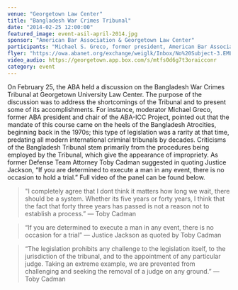 ```yaml
---
venue: "Georgetown Law Center"
title: "Bangladesh War Crimes Tribunal"
date: "2014-02-25 12:00:00"
featured_image: event-asil-april-2014.jpg
sponsor: "American Bar Association & Georgetown Law Center"
participants: "Michael S. Greco, former president, American Bar Association; Toby Cadman, International Barrister, Former Defense Team, Bangladesh War Crimes Tribunal; Ambassador Stephen Rapp, U.S. Ambassador-at-Large, Office of Global Criminal Justice"
flyer: "https://owa.abanet.org/exchange/weiglk/Inbox/No%20Subject-3.EML/Bangladesh%20Tribunal%20Event%20Flyer.pdf/C58EA28C-18C0-4a97-9AF2-036E93DDAFB3/Bangladesh%20Tribunal%20Event%20Flyer.pdf?attach=1 "
video_audio: https://georgetown.app.box.com/s/mtfs0d6g7t3oraicconr
category: event
---
```

On February 25, the ABA held a discussion on the Bangladesh War Crimes Tribunal at Georgetown University Law Center. The purpose of the discussion was to address the shortcomings of the Tribunal and to present some of its accomplishments. For instance, moderator Michael Greco, former ABA president and chair of the ABA-ICC Project, pointed out that the mandate of this course came on the heels of the Bangladesh Atrocities, beginning back in the 1970s; this type of legislation was a rarity at that time, predating all modern international criminal tribunals by decades. Criticisms of the Bangladesh Tribunal stem primarily from the procedures being employed by the Tribunal, which give the appearance of impropriety. As former Defense Team Attorney Toby Cadman suggested in quoting Justice Jackson, “If you are determined to execute a man in any event, there is no occasion to hold a trial.” Full video of the panel can be found below.

> "I completely agree that I dont think it matters how long we wait, there should be a system. Whether its five years or forty years, I think that the fact that forty three years has passed is not a reason not to establish a process.”
— Toby Cadman

> “If you are determined to execute a man in any event, there is no occasion for a trial”
— Justice Jackson as quoted by Toby Cadman

> “The legislation prohibits any challenge to the legislation itself, to the jurisdiction of the tribunal, and to the appointment of any particular judge. Taking an extreme example, we are prevented from challenging and seeking the removal of a judge on any ground.”
— Toby Cadman
